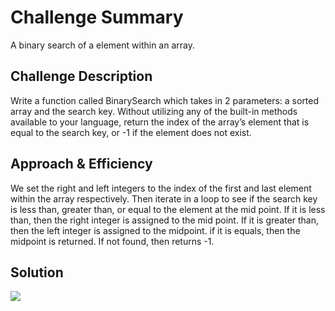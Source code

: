 # Challenge Summary
<!-- Short summary or background information -->
 A binary search of a element within an array.

## Challenge Description
<!-- Description of the challenge -->
Write a function called BinarySearch which takes in 2 parameters: a sorted array and the search key. Without utilizing any of the built-in methods available to your language, return the index of the array’s element that is equal to the search key, or -1 if the element does not exist.
## Approach & Efficiency
<!-- What approach did you take? Why? What is the Big O space/time for this approach? -->
We set the right and left integers to the index of the first and last element within the array respectively. Then iterate in a loop to see if the search key is less than, greater than, or equal to the element at the mid point. If it is less than, then the right integer is assigned to the mid point. If it is greater than, then the left integer is assigned to the midpoint. if it is equals, then the midpoint is returned. If not found, then returns -1.

## Solution
<!-- Embedded whiteboard image -->
![](/assets/array-binary-search.jpg)